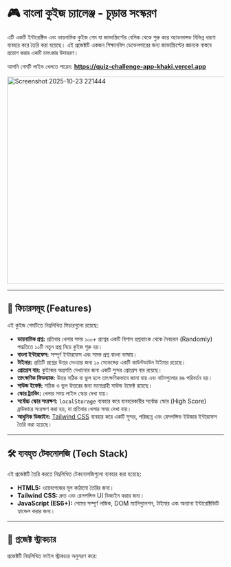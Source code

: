 # 🎮 বাংলা কুইজ চ্যালেঞ্জ - চূড়ান্ত সংস্করণ

এটি একটি ইন্টারেক্টিভ এবং ডায়নামিক কুইজ গেম যা জাভাস্ক্রিপ্টের বেসিক থেকে শুরু করে অ্যাডভান্সড বিভিন্ন ধারণা ব্যবহার করে তৈরি করা হয়েছে। এই প্রজেক্টটি একজন শিক্ষানবিস ডেভেলপারের জন্য জাভাস্ক্রিপ্টের জ্ঞানকে বাস্তবে প্রয়োগ করার একটি চমৎকার উদাহরণ।

আপনি গেমটি লাইভ খেলতে পারেন: **https://quiz-challenge-app-khaki.vercel.app**

<img width="849" height="481" alt="Screenshot 2025-10-23 221444" src="https://github.com/user-attachments/assets/318d6386-03f5-49b2-97d1-5fdc8e0b6db7" />


---

## 🚀 ফিচারসমূহ (Features)

এই কুইজ গেমটিতে নিম্নলিখিত ফিচারগুলো রয়েছে:

-   **ডায়নামিক প্রশ্ন:** প্রতিবার খেলার সময় ১০০+ প্রশ্নের একটি বিশাল প্রশ্নব্যাংক থেকে দৈবচয়ন (Randomly) পদ্ধতিতে ১০টি নতুন প্রশ্ন নিয়ে কুইজ শুরু হয়।
-   **বাংলা ইন্টারফেস:** সম্পূর্ণ ইন্টারফেস এবং সমস্ত প্রশ্ন বাংলা ভাষায়।
-   **টাইমার:** প্রতিটি প্রশ্নের উত্তর দেওয়ার জন্য ১০ সেকেন্ডের একটি কাউন্টডাউন টাইমার রয়েছে।
-   **প্রোগ্রেস বার:** কুইজের অগ্রগতি দেখানোর জন্য একটি সুন্দর প্রোগ্রেস বার রয়েছে।
-   **তাৎক্ষণিক ফিডব্যাক:** উত্তর সঠিক বা ভুল হলে তাৎক্ষণিকভাবে জানা যায় এবং বাটনগুলোর রঙ পরিবর্তন হয়।
-   **সাউন্ড ইফেক্ট:** সঠিক ও ভুল উত্তরের জন্য মনোগ্রাহী সাউন্ড ইফেক্ট রয়েছে।
-   **স্কোর ট্র্যাকিং:** খেলার সময় লাইভ স্কোর দেখা যায়।
-   **সর্বোচ্চ স্কোর সংরক্ষণ:** `localStorage` ব্যবহার করে ব্যবহারকারীর সর্বোচ্চ স্কোর (High Score) ব্রাউজারে সংরক্ষণ করা হয়, যা প্রতিবার খেলার সময় দেখা যায়।
-   **আধুনিক ডিজাইন:** [Tailwind CSS](https://tailwindcss.com/ ) ব্যবহার করে একটি সুন্দর, পরিচ্ছন্ন এবং রেসপন্সিভ ইউজার ইন্টারফেস তৈরি করা হয়েছে।

---

## 🛠️ ব্যবহৃত টেকনোলজি (Tech Stack)

এই প্রজেক্টটি তৈরি করতে নিম্নলিখিত টেকনোলজিগুলো ব্যবহার করা হয়েছে:

-   **HTML5:** ওয়েবপেজের মূল কাঠামো তৈরির জন্য।
-   **Tailwind CSS:** দ্রুত এবং রেসপন্সিভ UI ডিজাইন করার জন্য।
-   **JavaScript (ES6+):** গেমের সম্পূর্ণ লজিক, DOM ম্যানিপুলেশন, টাইমার এবং অন্যান্য ইন্টারেক্টিভিটি হ্যান্ডেল করার জন্য।

---

## 📂 প্রজেক্ট স্ট্রাকচার

প্রজেক্টটি নিম্নলিখিত ফাইল স্ট্রাকচার অনুসরণ করে:


